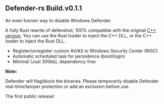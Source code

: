 ## Defender-rs Build.v0.1.1

An even funnier way to disable Windows Defender.

A fully Rust rewrite of defendnot, 100% compatible with the original [C++ version](https://github.com/es3n1n/defendnot). You can use the Rust loader to inject the C++ DLL, or the C++ loader to inject the Rust DLL.

- Register/unregister custom AV/AS to Windows Security Center (WSC)
- Automatic scheduled task for persistence (boot/login)
- Minimal (Just 300kb), dependency-free

**Note:**

Defender will flag/block the binaries. Please temporarily disable Defender real-time/tamper protection or add an exclusion before use.

The first public release!
